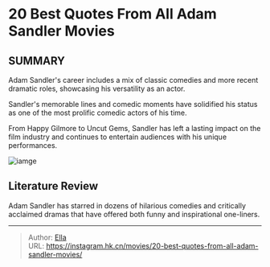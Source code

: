 # 20 Best Quotes From All Adam Sandler Movies


## SUMMARY 


 

Adam Sandler&#39;s career includes a mix of classic comedies and more recent dramatic roles, showcasing his versatility as an actor.


Sandler&#39;s memorable lines and comedic moments have solidified his status as one of the most prolific comedic actors of his time.


From Happy Gilmore to Uncut Gems, Sandler has left a lasting impact on the film industry and continues to entertain audiences with his unique performances.
            


![iamge](https://static1.srcdn.com/wordpress/wp-content/uploads/2023/04/adam_sandler_singing_in_the_wedding_singer.jpg)

## Literature Review
Adam Sandler has starred in dozens of hilarious comedies and critically acclaimed dramas that have offered both funny and inspirational one-liners.




---

> Author: [Ella](https://instagram.hk.cn/)  
> URL: https://instagram.hk.cn/movies/20-best-quotes-from-all-adam-sandler-movies/  

